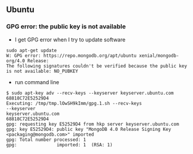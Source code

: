 ## Ubuntu

### GPG error: the public key is not available

- I get GPG error when I try to update software

```
sudo apt-get update
W: GPG error: https://repo.mongodb.org/apt/ubuntu xenial/mongodb-org/4.0 Release: 
The following signatures couldn't be verified because the public key is not available: NO_PUBKEY 
```

- run command line

```
$ sudo apt-key adv --recv-keys --keyserver keyserver.ubuntu.com 68818C72E52529D4
Executing: /tmp/tmp.lOwSH9kImm/gpg.1.sh --recv-keys
--keyserver
keyserver.ubuntu.com
68818C72E52529D4
gpg: requesting key E52529D4 from hkp server keyserver.ubuntu.com
gpg: key E52529D4: public key "MongoDB 4.0 Release Signing Key <packaging@mongodb.com>" imported
gpg: Total number processed: 1
gpg:               imported: 1  (RSA: 1)
```
